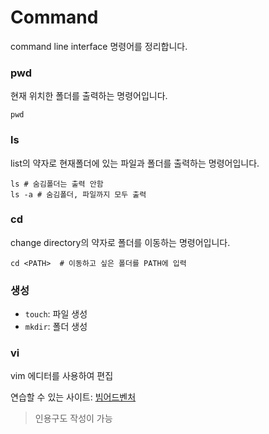 # Command

command line interface 명령어를 정리합니다.



### pwd

현재 위치한 폴더를 출력하는 명령어입니다.

```shell
pwd
```



### ls

list의 약자로 현재폴더에 있는 파일과 폴더를 출력하는 명령어입니다.

```shell
ls # 숨김폴더는 출력 안함
ls -a # 숨김폴더, 파일까지 모두 출력
```



### cd

change directory의 약자로 폴더를 이동하는 명령어입니다.

```shell
cd <PATH>  # 이동하고 싶은 폴더를 PATH에 입력
```



### 생성

- `touch`: 파일 생성
- `mkdir`: 폴더 생성



### vi

vim 에디터를 사용하여 편집

연습할 수 있는 사이트: [빔어드벤처](https://vim-adventures.com/) 





> 인용구도 작성이 가능



